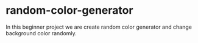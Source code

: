 # random-color-generator
In this beginner project we are create random color generator and change background color randomly.
